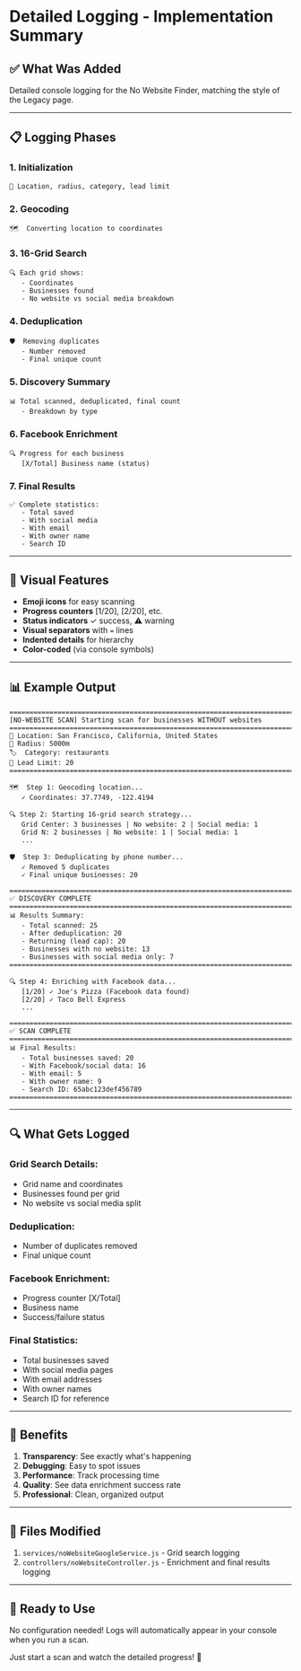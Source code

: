 # Detailed Logging - Implementation Summary

## ✅ What Was Added

Detailed console logging for the No Website Finder, matching the style of the Legacy page.

---

## 📋 Logging Phases

### 1. **Initialization** 
```
📍 Location, radius, category, lead limit
```

### 2. **Geocoding**
```
🗺️  Converting location to coordinates
```

### 3. **16-Grid Search**
```
🔍 Each grid shows:
   - Coordinates
   - Businesses found
   - No website vs social media breakdown
```

### 4. **Deduplication**
```
🛡️  Removing duplicates
   - Number removed
   - Final unique count
```

### 5. **Discovery Summary**
```
📊 Total scanned, deduplicated, final count
   - Breakdown by type
```

### 6. **Facebook Enrichment**
```
🔍 Progress for each business
   [X/Total] Business name (status)
```

### 7. **Final Results**
```
✅ Complete statistics:
   - Total saved
   - With social media
   - With email
   - With owner name
   - Search ID
```

---

## 🎨 Visual Features

- **Emoji icons** for easy scanning
- **Progress counters** [1/20], [2/20], etc.
- **Status indicators** ✓ success, ⚠️ warning
- **Visual separators** with `=` lines
- **Indented details** for hierarchy
- **Color-coded** (via console symbols)

---

## 📊 Example Output

```
================================================================================
[NO-WEBSITE SCAN] Starting scan for businesses WITHOUT websites
================================================================================
📍 Location: San Francisco, California, United States
📏 Radius: 5000m
🏷️  Category: restaurants
🎯 Lead Limit: 20
================================================================================

🗺️  Step 1: Geocoding location...
   ✓ Coordinates: 37.7749, -122.4194

🔍 Step 2: Starting 16-grid search strategy...
   Grid Center: 3 businesses | No website: 2 | Social media: 1
   Grid N: 2 businesses | No website: 1 | Social media: 1
   ...

🛡️  Step 3: Deduplicating by phone number...
   ✓ Removed 5 duplicates
   ✓ Final unique businesses: 20

================================================================================
✅ DISCOVERY COMPLETE
================================================================================
📊 Results Summary:
   - Total scanned: 25
   - After deduplication: 20
   - Returning (lead cap): 20
   - Businesses with no website: 13
   - Businesses with social media only: 7
================================================================================

🔍 Step 4: Enriching with Facebook data...
   [1/20] ✓ Joe's Pizza (Facebook data found)
   [2/20] ✓ Taco Bell Express
   ...

================================================================================
✅ SCAN COMPLETE
================================================================================
📊 Final Results:
   - Total businesses saved: 20
   - With Facebook/social data: 16
   - With email: 5
   - With owner name: 9
   - Search ID: 65abc123def456789
================================================================================
```

---

## 🔍 What Gets Logged

### Grid Search Details:
- Grid name and coordinates
- Businesses found per grid
- No website vs social media split

### Deduplication:
- Number of duplicates removed
- Final unique count

### Facebook Enrichment:
- Progress counter [X/Total]
- Business name
- Success/failure status

### Final Statistics:
- Total businesses saved
- With social media pages
- With email addresses
- With owner names
- Search ID for reference

---

## 🎯 Benefits

1. **Transparency**: See exactly what's happening
2. **Debugging**: Easy to spot issues
3. **Performance**: Track processing time
4. **Quality**: See data enrichment success rate
5. **Professional**: Clean, organized output

---

## 📁 Files Modified

1. `services/noWebsiteGoogleService.js` - Grid search logging
2. `controllers/noWebsiteController.js` - Enrichment and final results logging

---

## 🚀 Ready to Use

No configuration needed! Logs will automatically appear in your console when you run a scan.

Just start a scan and watch the detailed progress! 🎉

